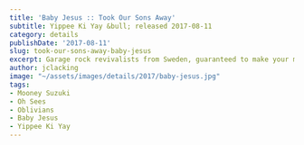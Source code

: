 ```yaml
---
title: 'Baby Jesus :: Took Our Sons Away'
subtitle: Yippee Ki Yay &bull; released 2017-08-11
category: details
publishDate: '2017-08-11'
slug: took-our-sons-away-baby-jesus
excerpt: Garage rock revivalists from Sweden, guaranteed to make your monkey dance.
author: jclacking
image: "~/assets/images/details/2017/baby-jesus.jpg"
tags:
- Mooney Suzuki
- Oh Sees
- Oblivians
- Baby Jesus
- Yippee Ki Yay
---
```


